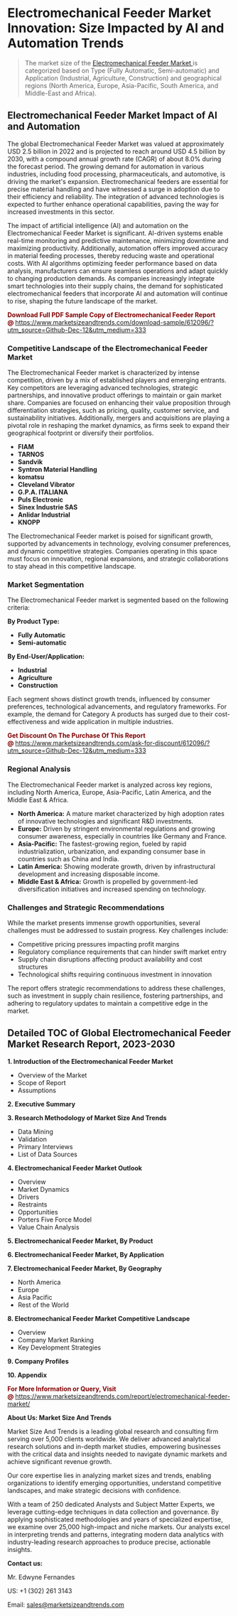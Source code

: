 <H1> Electromechanical Feeder Market Innovation: Size Impacted by AI and Automation Trends</H1><blockquote><p>The market size of the <a href="https://www.marketsizeandtrends.com/download-sample/612096/?utm_source=Github-Dec-12&amp;utm_medium=333" target="_blank">Electromechanical Feeder Market </a>is categorized based on Type (Fully Automatic, Semi-automatic) and Application (Industrial, Agriculture, Construction) and geographical regions (North America, Europe, Asia-Pacific, South America, and Middle-East and Africa).</p></blockquote><p><h2>Electromechanical Feeder Market Impact of AI and Automation</h2><p>The global Electromechanical Feeder Market was valued at approximately USD 2.5 billion in 2022 and is projected to reach around USD 4.5 billion by 2030, with a compound annual growth rate (CAGR) of about 8.0% during the forecast period. The growing demand for automation in various industries, including food processing, pharmaceuticals, and automotive, is driving the market's expansion. Electromechanical feeders are essential for precise material handling and have witnessed a surge in adoption due to their efficiency and reliability. The integration of advanced technologies is expected to further enhance operational capabilities, paving the way for increased investments in this sector.</p><p>The impact of artificial intelligence (AI) and automation on the Electromechanical Feeder Market is significant. AI-driven systems enable real-time monitoring and predictive maintenance, minimizing downtime and maximizing productivity. Additionally, automation offers improved accuracy in material feeding processes, thereby reducing waste and operational costs. With AI algorithms optimizing feeder performance based on data analysis, manufacturers can ensure seamless operations and adapt quickly to changing production demands. As companies increasingly integrate smart technologies into their supply chains, the demand for sophisticated electromechanical feeders that incorporate AI and automation will continue to rise, shaping the future landscape of the market.</p></p><p><strong><span style="color: #800000;">Download Full PDF Sample Copy of Electromechanical Feeder Report @</span>&nbsp;</strong><a href="https://www.marketsizeandtrends.com/download-sample/612096/?utm_source=Github-Dec-12&amp;utm_medium=333">https://www.marketsizeandtrends.com/download-sample/612096/?utm_source=Github-Dec-12&amp;utm_medium=333</a></p><h3>Competitive Landscape of the Electromechanical Feeder Market</h3><p>The Electromechanical Feeder market is characterized by intense competition, driven by a mix of established players and emerging entrants. Key competitors are leveraging advanced technologies, strategic partnerships, and innovative product offerings to maintain or gain market share. Companies are focused on enhancing their value proposition through differentiation strategies, such as pricing, quality, customer service, and sustainability initiatives. Additionally, mergers and acquisitions are playing a pivotal role in reshaping the market dynamics, as firms seek to expand their geographical footprint or diversify their portfolios.</p><p><strong><p><ul><li>FIAM </li><li> TARNOS </li><li> Sandvik </li><li> Syntron Material Handling </li><li> komatsu </li><li> Cleveland Vibrator </li><li> G.P.A. ITALIANA </li><li> Puls Electronic </li><li> Sinex Industrie SAS </li><li> Anlidar Industrial </li><li> KNOPP</p></li></ul></p></strong></p><p>The Electromechanical Feeder market is poised for significant growth, supported by advancements in technology, evolving consumer preferences, and dynamic competitive strategies. Companies operating in this space must focus on innovation, regional expansions, and strategic collaborations to stay ahead in this competitive landscape.</p><h3>Market Segmentation</h3><p>The Electromechanical Feeder market is segmented based on the following criteria:</p><p><strong>By Product Type:</strong></p><p><strong><p><ul><li>Fully Automatic </li><li> Semi-automatic</p></li></ul></p></strong></p><p><strong>By End-User/Application:</strong></p><p><strong><p><ul><li>Industrial </li><li> Agriculture </li><li> Construction</p></li></ul></p></strong></p><p>Each segment shows distinct growth trends, influenced by consumer preferences, technological advancements, and regulatory frameworks. For example, the demand for Category A products has surged due to their cost-effectiveness and wide application in multiple industries.</p><p><strong><span style="color: #800000;">Get Discount On The Purchase Of This Report @&nbsp;</span></strong><a href="https://www.marketsizeandtrends.com/ask-for-discount/612096/?utm_source=Github-Dec-12&amp;utm_medium=333">https://www.marketsizeandtrends.com/ask-for-discount/612096/?utm_source=Github-Dec-12&amp;utm_medium=333</a></p><h3>Regional Analysis</h3><p>The Electromechanical Feeder market is analyzed across key regions, including North America, Europe, Asia-Pacific, Latin America, and the Middle East &amp; Africa.</p><ul><li><strong>North America:</strong> A mature market characterized by high adoption rates of innovative technologies and significant R&amp;D investments.</li><li><strong>Europe:</strong> Driven by stringent environmental regulations and growing consumer awareness, especially in countries like Germany and France.</li><li><strong>Asia-Pacific:</strong> The fastest-growing region, fueled by rapid industrialization, urbanization, and expanding consumer base in countries such as China and India.</li><li><strong>Latin America:</strong> Showing moderate growth, driven by infrastructural development and increasing disposable income.</li><li><strong>Middle East &amp; Africa:</strong> Growth is propelled by government-led diversification initiatives and increased spending on technology.</li></ul><h3>Challenges and Strategic Recommendations</h3><p>While the market presents immense growth opportunities, several challenges must be addressed to sustain progress. Key challenges include:</p><ul><li>Competitive pricing pressures impacting profit margins</li><li>Regulatory compliance requirements that can hinder swift market entry</li><li>Supply chain disruptions affecting product availability and cost structures</li><li>Technological shifts requiring continuous investment in innovation</li></ul><p>The report offers strategic recommendations to address these challenges, such as investment in supply chain resilience, fostering partnerships, and adhering to regulatory updates to maintain a competitive edge in the market.</p><h2>Detailed TOC of Global Electromechanical Feeder Market Research Report, 2023-2030</h2><p><strong>1. Introduction of the Electromechanical Feeder Market</strong></p><ul><li>Overview of the Market</li><li>Scope of Report</li><li>Assumptions&nbsp;</li></ul><p><strong>2. Executive Summary</strong></p><p><strong>3. Research Methodology of <strong>Market Size And Trends</strong></strong></p><ul><li>Data Mining</li><li>Validation</li><li>Primary Interviews</li><li>List of Data Sources&nbsp;</li></ul><p><strong>4. Electromechanical Feeder Market Outlook</strong></p><ul><li>Overview</li><li>Market Dynamics</li><li>Drivers</li><li>Restraints</li><li>Opportunities</li><li>Porters Five Force Model</li><li>Value Chain Analysis&nbsp;</li></ul><p><strong>5. Electromechanical Feeder Market, By Product</strong></p><p><strong>6. Electromechanical Feeder Market, By Application</strong></p><p><strong>7. Electromechanical Feeder Market, By Geography</strong></p><ul><li>North America</li><li>Europe</li><li>Asia Pacific</li><li>Rest of the World&nbsp;</li></ul><p><strong>8. Electromechanical Feeder Market Competitive Landscape</strong></p><ul><li>Overview</li><li>Company Market Ranking</li><li>Key Development Strategies&nbsp;</li></ul><p><strong>9. Company Profiles</strong></p><p><strong>10. Appendix</strong></p><p><strong><span style="color: #800000;">For More Information or Query, Visit @&nbsp;</span></strong><a href="https://www.marketsizeandtrends.com/report/electromechanical-feeder-market/">https://www.marketsizeandtrends.com/report/electromechanical-feeder-market/</a></p><p></p><p><strong>About Us:&nbsp;Market Size And Trends</strong></p><p>Market Size And Trends&nbsp;is a leading global research and consulting firm serving over 5,000 clients worldwide. We deliver advanced analytical research solutions and in-depth market studies, empowering businesses with the critical data and insights needed to navigate dynamic markets and achieve significant revenue growth.</p><p>Our core expertise lies in analyzing market sizes and trends, enabling organizations to identify emerging opportunities, understand competitive landscapes, and make strategic decisions with confidence.</p><p>With a team of 250 dedicated Analysts and Subject Matter Experts, we leverage cutting-edge techniques in data collection and governance. By applying sophisticated methodologies and years of specialized expertise, we examine over 25,000 high-impact and niche markets. Our analysts excel in interpreting trends and patterns, integrating modern data analytics with industry-leading research approaches to produce precise, actionable insights.</p><p><strong>Contact us:</strong></p><p>Mr. Edwyne Fernandes</p><p>US: +1 (302) 261 3143</p><p>Email: <a href="mailto:sales@marketsizeandtrends.com">sales@marketsizeandtrends.com</a>&nbsp;</p>
